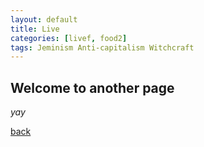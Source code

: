 ```yaml
---
layout: default
title: Live
categories: [livef, food2]
tags: Jeminism Anti-capitalism Witchcraft
---
```


## Welcome to another page

_yay_

[back](./)
